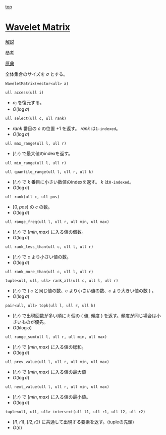 [top](../README.md)

# [Wavelet Matrix](./wvmt.hpp)

[解説](https://miti-7.hatenablog.com/entry/2019/02/01/152131)

[参考](https://github.com/MitI-7/WaveletMatrix/blob/master/WaveletMatrix/WaveletMatrix.hpp)

[原典](https://github.com/MitI-7/WaveletMatrix/tree/master/WaveletMatrix)

全体集合のサイズを $\sigma$ とする。

`WaveletMatrix(vector<ull> a)`

`ull access(ull i)`
- $a_i$ を復元する。
- $O(\log\sigma)$

`ull select(ull c, ull rank)`
- $rank$ 番目の $c$ の位置 $+1$ を返す。 $rank$ は`1-indexed`。
- $O(\log\sigma)$

`ull max_range(ull l, ull r)`
- $[l, r)$ で最大値のindexを返す。

`ull min_range(ull l, ull r)` 

`ull quantile_range(ull l, ull r, ull k)`
- $[l, r)$ で $k$ 番目に小さい数値のindexを返す。 $k$ は`0-indexed`。
- $O(\log\sigma)$

`ull rank(ull c, ull pos)`
- $[0, pos)$ の $c$ の数。
- $O(\log\sigma)$

`ull range_freq(ull l, ull r, ull min, ull max)`
- $[l, r)$ で $[min, max)$ に入る値の個数。
- $O(\log\sigma)$

`ull rank_less_than(ull c, ull l, ull r)`
- $[l, r)$ で $c$ より小さい値の数。
- $O(\log\sigma)$

`ull rank_more_than(ull c, ull l, ull r)`

`tuple<ull, ull, ull> rank_all(ull c, ull l, ull r)`
- $[l, r)$ で $($ $c$ と同じ値の数、$c$ より小さい値の数、$c$ より大きい値の数 $)$ 。
- $O(\log\sigma)$

`pair<ull, ull> topk(ull l, ull r, ull k)`
- $[l, r)$ で出現回数が多い順に $k$ 個の $($ 値, 頻度 $)$ を返す。頻度が同じ場合は小さいものが優先。
- $O(k\log\sigma)$

`ull range_sum(ull l, ull r, ull min, ull max)`
- $[l, r)$ で $[min, max)$ に入る値の総和。
- $O(\log\sigma)$

`ull prev_value(ull l, ull r, ull min, ull max)`
- $[l, r)$ で $[min, max)$ に入る値の最大値
- $O(\log\sigma)$

`ull next_value(ull l, ull r, ull min, ull max)` 
- $[l, r)$ で $[min, max)$ に入る値の最小値。
- $O(\log\sigma)$

`tuple<ull, ull, ull> intersect(ull l1, ull r1, ull l2, ull r2)`
- $[l1, r1)$, $[l2, r2)$ に共通して出現する要素を返す。(tupleの先頭) 
- $O(n)$